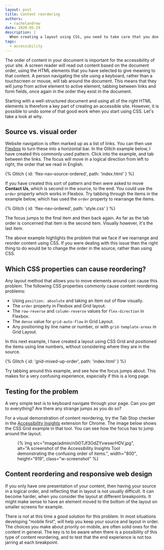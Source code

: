 ```yaml
---
layout: post
title: Content reordering
authors:
  - rachelandrew
date: 2020-05-29
description: |
  When creating a layout using CSS, you need to take care that you don't create a disconnected experience for users who are navigation with the keyboard.
tags:
  - accessibility
---
```


The order of content in your document is important for the accessibility of your site.
A screen reader will read out content based on the document order,
using the HTML elements that you have selected to give meaning to that content.
A person navigating the site using a keyboard, rather than a touchscreen or mouse, will tab around the document.
This means that they will jump from active element to active element,
tabbing between links and form fields, once again in the order they exist in the document.

Starting with a well-structured document and using all of the right HTML elements
is therefore a key part of creating an accessible site.
However, it is possible to undo some of that good work when you start using CSS. Let's take a look at why.

## Source vs. visual order

Website navigation is often marked up as a list of links.
You can then use [Flexbox](/responsive-web-design-basics/#flexbox) to turn these into a horizontal bar.
In the Glitch example below, I have created this commonly used pattern.
Click into the example, and tab between the links.
The focus will move in a logical direction from left to right,
the order that we read in English.

{% Glitch {
  id: 'flex-nav-source-ordered',
  path: 'index.html'
} %}

If you have created this sort of pattern and then were asked to move **Contact Us**,
which is second in the source, to the end. You could use the `order` property which works in Flexbox.
Try tabbing through the items in the example below, which has used the `order` property to rearrange the items.

{% Glitch {
  id: 'flex-nav-ordered',
  path: 'style.css'
} %}

The focus jumps to the final item and then back again.
As far as the tab order is concerned that item is the second item.
Visually however, it's the last item.

The above example highlights the problem that we face if we rearrange and reorder content using CSS.
If you were dealing with this issue then the right thing to do would be to change the order in the source,
rather than using CSS.

## Which CSS properties can cause reordering?

Any layout method that allows you to move elements around can cause this problem.
The following CSS properties commonly cause content reordering problems:

- Using `position: absolute` and taking an item out of flow visually.
- The `order` property in Flexbox and Grid layout.
- The `row-reverse` and `column-reverse` values for `flex-direction` in Flexbox.
- The `dense` value for `grid-auto-flow` in Grid Layout.
- Any positioning by line name or number, or with `grid-template-areas` in Grid Layout.

In this next example, I have created a layout using CSS Grid and positioned the items
using line numbers, without considering where they are in the source.

{% Glitch {
  id: 'grid-mixed-up-order',
  path: 'index.html'
} %}

Try tabbing around this example, and see how the focus jumps about.
This makes for a very confusing experience, especially if this is a long page.

## Testing for the problem

A very simple test is to keyboard navigate through your page. Can you get to everything?
Are there any strange jumps as you do so?

For a visual demonstration of content reordering,
try the Tab Stop checker in the [Accessibility Insights](https://accessibilityinsights.io/) extension for Chrome.
The image below shows the CSS Grid example in that tool.
You can see how the focus has to jump around the layout.

<figure class="w-figure" style="max-width: 600px">
  {% Img src="image/admin/n0i0TJf3OdZYvwswrHDV.jpg", alt="A screenshot of the Accessibility Insights Tool demonstrating the confusing order of items.", width="800", height="919", class="w-screenshot" %}
</figure>

## Content reordering and responsive web design

If you only have one presentation of your content,
then having your source in a logical order, and reflecting that in layout is not usually difficult.
It can become harder, when you consider the layout at different breakpoints.
It might make sense to have an element moved to the bottom of the layout on smaller screens for example.

There is not at this time a good solution for this problem.
In most situations developing "mobile first", will help you keep your source and layout in order.
The choices you make about priority on mobile, are often solid ones for the content in general.
The key is to be aware when there is a possibility of this type of content reordering,
and to test that the end experience is not too jarring at each breakpoint.
